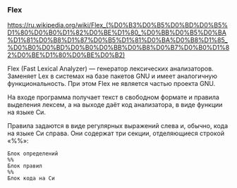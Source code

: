### Flex

https://ru.wikipedia.org/wiki/Flex_(%D0%B3%D0%B5%D0%BD%D0%B5%D1%80%D0%B0%D1%82%D0%BE%D1%80_%D0%BB%D0%B5%D0%BA%D1%81%D0%B8%D1%87%D0%B5%D1%81%D0%BA%D0%B8%D1%85_%D0%B0%D0%BD%D0%B0%D0%BB%D0%B8%D0%B7%D0%B0%D1%82%D0%BE%D1%80%D0%BE%D0%B2)

Flex (Fast Lexical Analyzer) — генератор лексических анализаторов. Заменяет Lex в системах на базе пакетов GNU и имеет аналогичную функциональность. При этом Flex не является частью проекта GNU.

На входе программа получает текст в свободном формате и правила выделения лексем, а на выходе даёт код анализатора, в виде функции на языке Си.

Правила задаются в виде регулярных выражений слева и, обычно, кода на языке Си справа. Они содержат три секции, отделяющиеся строкой «%%»:

```
Блок определений
%%
Блок правил
%%
Блок кода на Си
```

